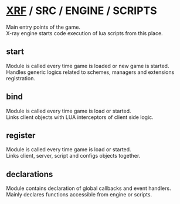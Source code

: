 # [XRF](../../../) / SRC / ENGINE / SCRIPTS

Main entry points of the game. <br/>
X-ray engine starts code execution of lua scripts from this place.

## start

Module is called every time game is loaded or new game is started. <br/>
Handles generic logics related to schemes, managers and extensions registration.

## bind

Module is called every time game is load or started. <br/>
Links client objects with LUA interceptors of client side logic.

## register

Module is called every time game is load or started. <br/>
Links client, server, script and configs objects together.

## declarations

Module contains declaration of global callbacks and event handlers. <br/>
Mainly declares functions accessible from engine or scripts.
